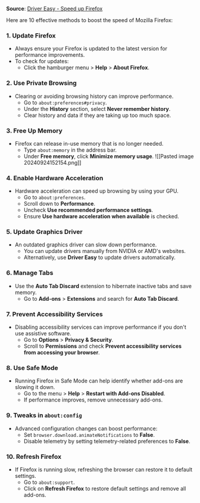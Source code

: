 **Source**: [Driver Easy - Speed up Firefox](https://www.drivereasy.com/knowledge/speed-up-firefox/)

Here are 10 effective methods to boost the speed of Mozilla Firefox:

### 1. **Update Firefox**

- Always ensure your Firefox is updated to the latest version for performance improvements.
- To check for updates:
    - Click the hamburger menu > **Help** > **About Firefox**.

### 2. **Use Private Browsing**

- Clearing or avoiding browsing history can improve performance.
    - Go to `about:preferences#privacy`.
    - Under the **History** section, select **Never remember history**.
    - Clear history and data if they are taking up too much space.

### 3. **Free Up Memory**

- Firefox can release in-use memory that is no longer needed.
    - Type `about:memory` in the address bar.
    - Under **Free memory**, click **Minimize memory usage**.
	    ![[Pasted image 20240924152154.png]]

### 4. **Enable Hardware Acceleration**

- Hardware acceleration can speed up browsing by using your GPU.
    - Go to `about:preferences`.
    - Scroll down to **Performance**.
    - Uncheck **Use recommended performance settings**.
    - Ensure **Use hardware acceleration when available** is checked.

### 5. **Update Graphics Driver**

- An outdated graphics driver can slow down performance.
    - You can update drivers manually from NVIDIA or AMD's websites.
    - Alternatively, use **Driver Easy** to update drivers automatically.

### 6. **Manage Tabs**

- Use the **Auto Tab Discard** extension to hibernate inactive tabs and save memory.
    - Go to **Add-ons** > **Extensions** and search for **Auto Tab Discard**.

### 7. **Prevent Accessibility Services**

- Disabling accessibility services can improve performance if you don't use assistive software.
    - Go to **Options** > **Privacy & Security**.
    - Scroll to **Permissions** and check **Prevent accessibility services from accessing your browser**.

### 8. **Use Safe Mode**

- Running Firefox in Safe Mode can help identify whether add-ons are slowing it down.
    - Go to the menu > **Help** > **Restart with Add-ons Disabled**.
    - If performance improves, remove unnecessary add-ons.

### 9. **Tweaks in `about:config`**

- Advanced configuration changes can boost performance:
    - Set `browser.download.animateNotifications` to **False**.
    - Disable telemetry by setting telemetry-related preferences to **False**.

### 10. **Refresh Firefox**

- If Firefox is running slow, refreshing the browser can restore it to default settings.
    - Go to `about:support`.
    - Click on **Refresh Firefox** to restore default settings and remove all add-ons.